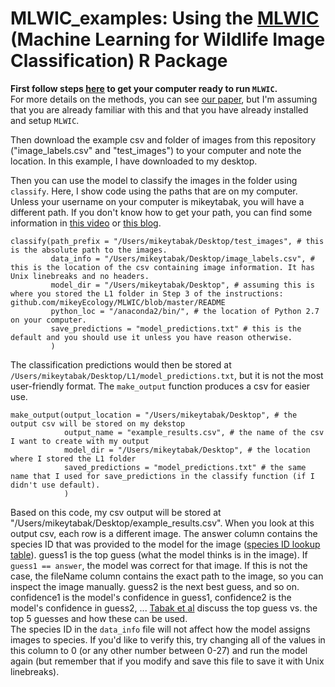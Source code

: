 # MLWIC_examples: Using the [MLWIC](https://github.com/mikeyEcology/MLWIC) (Machine Learning for Wildlife Image Classification) R Package

<b> First follow steps [here](https://github.com/mikeyEcology/MLWIC/blob/master/README.md) to get your computer ready to run `MLWIC`. </b>\
For more details on the methods, you can see [our paper](https://www.biorxiv.org/content/early/2018/06/14/346809), but I'm assuming that you are already familiar with this and that you have already installed and setup `MLWIC`. 

Then download the example csv and folder of images from this repository ("image_labels.csv" and "test_images") to your computer and note the location. In this example, I have downloaded to my desktop.

Then you can use the model to classify the images in the folder using `classify`. Here, I show code using the paths that are on my computer. Unless your username on your computer is mikeytabak, you will have a different path. If you don't know how to get your path, you can find some information in [this video](https://www.youtube.com/watch?v=kIhGavBqXYc) or [this blog](https://www.cnet.com/how-to/how-to-copy-a-file-path-in-os-x/).
```
classify(path_prefix = "/Users/mikeytabak/Desktop/test_images", # this is the absolute path to the images. 
         data_info = "/Users/mikeytabak/Desktop/image_labels.csv", # this is the location of the csv containing image information. It has Unix linebreaks and no headers.
         model_dir = "/Users/mikeytabak/Desktop", # assuming this is where you stored the L1 folder in Step 3 of the instructions: github.com/mikeyEcology/MLWIC/blob/master/README
         python_loc = "/anaconda2/bin/", # the location of Python 2.7 on your computer. 
         save_predictions = "model_predictions.txt" # this is the default and you should use it unless you have reason otherwise.
         )
```         

The classification predictions would then be stored at `/Users/mikeytabak/Desktop/L1/model_predictions.txt`, but it is not the most user-friendly format. The `make_output` function produces a csv for easier use. 

```
make_output(output_location = "/Users/mikeytabak/Desktop", # the output csv will be stored on my dekstop
            output_name = "example_results.csv", # the name of the csv I want to create with my output
            model_dir = "/Users/mikeytabak/Desktop", # the location where I stored the L1 folder
            saved_predictions = "model_predictions.txt" # the same name that I used for save_predictions in the classify function (if I didn't use default).
            )
```           
Based on this code, my csv output will be stored at "/Users/mikeytabak/Desktop/example_results.csv". When you look at this output csv, each row is a different image. The answer column contains the species ID that was provided to the model for the image ([species ID lookup table](https://github.com/mikeyEcology/MLWIC/blob/master/speciesID.csv)). guess1 is the top guess (what the model thinks is in the image). If `guess1 == answer`, the model was correct for that image. If this is not the case, the fileName column contains the exact path to the image, so you can inspect the image manually. guess2 is the next best guess, and so on. confidence1 is the model's confidence in guess1, confidence2 is the model's confidence in guess2, ... [Tabak et al](https://www.biorxiv.org/content/early/2018/06/14/346809) discuss the top guess vs. the top 5 guesses and how these can be used. \
The species ID in the `data_info` file will not affect how the model assigns images to species. If you'd like to verify this, try changing all of the values in this column to 0 (or any other number between 0-27) and run the model again (but remember that if you modify and save this file to save it with Unix linebreaks). 
